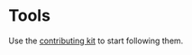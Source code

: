 # Tools

Use the [contributing kit](https://github.com/esteem8app/esteem8app.github.io/tree/master/docs/contributing-kit) to start following them.
